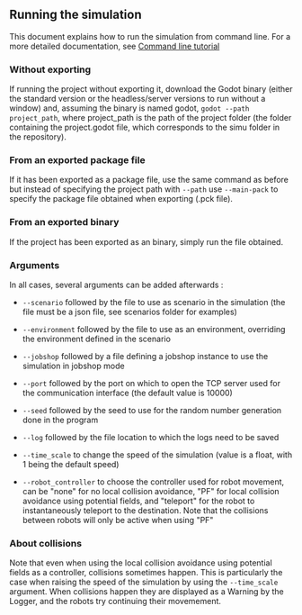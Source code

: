 ## Running the simulation

This document explains how to run the simulation from command line. For a more detailed documentation, see [Command line tutorial](https://docs.godotengine.org/en/stable/getting_started/editor/command_line_tutorial.html)

### Without exporting

If running the project without exporting it, download the Godot binary (either the standard version or the headless/server versions to run without a window) and, assuming the binary is named godot, `godot --path project_path`, where project_path is the path of the project folder (the folder containing the project.godot file, which corresponds to the simu folder in the repository). 

### From an exported package file

If it has been exported as a package file, use the same command as before but instead of specifying the project path with `--path` use `--main-pack` to specify the package file obtained when exporting (.pck file). 

### From an exported binary

If the project has been exported as an binary, simply run the file obtained. 

### Arguments

In all cases, several arguments can be added afterwards :
- `--scenario` followed by the file to use as scenario in the simulation (the file must be a json file, see scenarios folder for examples)

- `--environment` followed by the file to use as an environment, overriding the environment defined in the scenario

- `--jobshop` followed by a file defining a jobshop instance to use the simulation in jobshop mode

- `--port` followed by the port on which to open the TCP server used for the communication interface (the default value is 10000)
 
- `--seed` followed by the seed to use for the random number generation done in the program

- `--log` followed by the file location to which the logs need to be saved

- `--time_scale` to change the speed of the simulation (value is a float, with 1 being the default speed)

- `--robot_controller` to choose the controller used for robot movement, can be "none" for no local collision avoidance, "PF" for local collision avoidance using potential fields, and "teleport" for the robot to instantaneously teleport to the destination. Note that the collisions between robots will only be active when using "PF" 
  




### About collisions

Note that even when using the local collision avoidance using potential fields as a controller, collisions sometimes happen. This is particularly the case when raising the speed of the simulation by using the `--time_scale` argument. When collisions happen they are displayed as a Warning by the Logger, and the robots try continuing their movemement.

